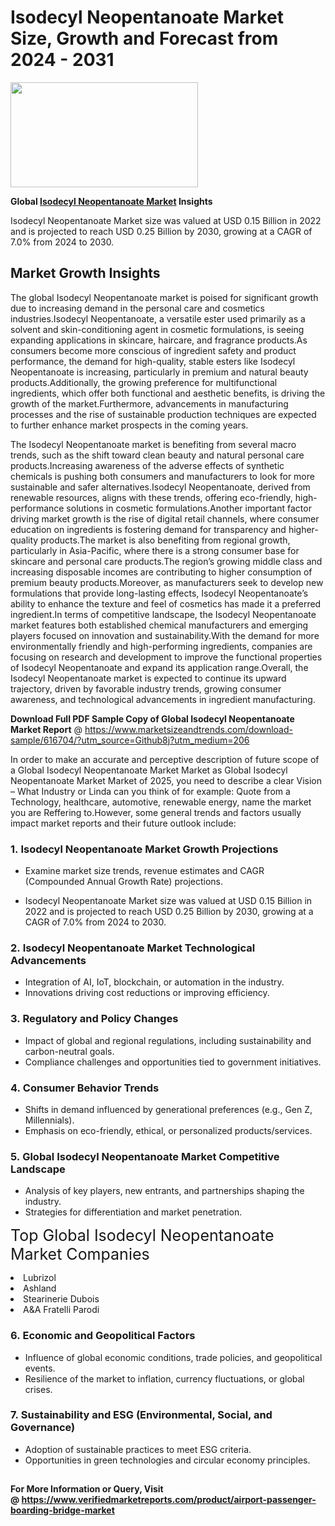 <H1>Isodecyl Neopentanoate Market Size, Growth and Forecast from 2024 - 2031</H1><img class="aligncenter size-medium wp-image-584254" src="https://thirdeyenews.in/wp-content/uploads/2024/09/Global-Market-Research-300x168.jpeg" alt="" width="300" height="168" /><p><strong>Global&nbsp;<a href="https://www.marketsizeandtrends.com/download-sample/616704/?utm_source=Github8j?utm_medium=206">Isodecyl Neopentanoate Market</a> Insights</strong></p><p>Isodecyl Neopentanoate Market size was valued at USD 0.15 Billion in 2022 and is projected to reach USD 0.25 Billion by 2030, growing at a CAGR of 7.0% from 2024 to 2030.</p><p><h2>Market Growth Insights</h2> <p>The global Isodecyl Neopentanoate market is poised for significant growth due to increasing demand in the personal care and cosmetics industries.Isodecyl Neopentanoate, a versatile ester used primarily as a solvent and skin-conditioning agent in cosmetic formulations, is seeing expanding applications in skincare, haircare, and fragrance products.As consumers become more conscious of ingredient safety and product performance, the demand for high-quality, stable esters like Isodecyl Neopentanoate is increasing, particularly in premium and natural beauty products.Additionally, the growing preference for multifunctional ingredients, which offer both functional and aesthetic benefits, is driving the growth of the market.Furthermore, advancements in manufacturing processes and the rise of sustainable production techniques are expected to further enhance market prospects in the coming years.</p> <p>The Isodecyl Neopentanoate market is benefiting from several macro trends, such as the shift toward clean beauty and natural personal care products.Increasing awareness of the adverse effects of synthetic chemicals is pushing both consumers and manufacturers to look for more sustainable and safer alternatives.Isodecyl Neopentanoate, derived from renewable resources, aligns with these trends, offering eco-friendly, high-performance solutions in cosmetic formulations.Another important factor driving market growth is the rise of digital retail channels, where consumer education on ingredients is fostering demand for transparency and higher-quality products.The market is also benefiting from regional growth, particularly in Asia-Pacific, where there is a strong consumer base for skincare and personal care products.The region’s growing middle class and increasing disposable incomes are contributing to higher consumption of premium beauty products.Moreover, as manufacturers seek to develop new formulations that provide long-lasting effects, Isodecyl Neopentanoate’s ability to enhance the texture and feel of cosmetics has made it a preferred ingredient.In terms of competitive landscape, the Isodecyl Neopentanoate market features both established chemical manufacturers and emerging players focused on innovation and sustainability.With the demand for more environmentally friendly and high-performing ingredients, companies are focusing on research and development to improve the functional properties of Isodecyl Neopentanoate and expand its application range.Overall, the Isodecyl Neopentanoate market is expected to continue its upward trajectory, driven by favorable industry trends, growing consumer awareness, and technological advancements in ingredient manufacturing.</p> <p><span class=""><strong>Download Full PDF Sample Copy of Global Isodecyl Neopentanoate Market Report</strong> @ <a href="https://www.marketsizeandtrends.com/download-sample/616704/?utm_source=Github8j?utm_medium=206" target="_blank">https://www.marketsizeandtrends.com/download-sample/616704/?utm_source=Github8j?utm_medium=206</a></span></p><p>In order to make an accurate and perceptive description of future scope of a Global&nbsp;Isodecyl Neopentanoate Market Market as Global&nbsp;Isodecyl Neopentanoate Market Market of 2025, you need to describe a clear Vision &ndash; What Industry or Linda can you think of for example: Quote from a Technology, healthcare, automotive, renewable energy, name the market you are Reffering to.However, some general trends and factors usually impact market reports and their future outlook include:</p><h3>1.&nbsp;<strong>Isodecyl Neopentanoate Market Growth Projections</strong></h3><ul><li>Examine market size trends, revenue estimates and CAGR (Compounded Annual Growth Rate) projections.</li><li><p>Isodecyl Neopentanoate Market size was valued at USD 0.15 Billion in 2022 and is projected to reach USD 0.25 Billion by 2030, growing at a CAGR of 7.0% from 2024 to 2030.</p></li></ul><h3>2.&nbsp;<strong>Isodecyl Neopentanoate Market Technological Advancements</strong></h3><ul><li>Integration of AI, IoT, blockchain, or automation in the industry.</li><li>Innovations driving cost reductions or improving efficiency.</li></ul><h3>3.&nbsp;<strong>Regulatory and Policy Changes</strong></h3><ul><li>Impact of global and regional regulations, including sustainability and carbon-neutral goals.</li><li>Compliance challenges and opportunities tied to government initiatives.</li></ul><h3>4.&nbsp;<strong>Consumer Behavior Trends</strong></h3><ul><li>Shifts in demand influenced by generational preferences (e.g., Gen Z, Millennials).</li><li>Emphasis on eco-friendly, ethical, or personalized products/services.</li></ul><h3>5.&nbsp;<strong>Global Isodecyl Neopentanoate Market Competitive Landscape</strong></h3><ul><li>Analysis of key players, new entrants, and partnerships shaping the industry.</li><li>Strategies for differentiation and market penetration.</li></ul><p data-pm-slice="1 1 []"><span style="color: inherit; font-family: inherit; font-size: 25px;">Top Global Isodecyl Neopentanoate Market Companies</span></p><div class="" data-test-id=""><p><li>Lubrizol</li><li> Ashland</li><li> Stearinerie Dubois</li><li> A&A Fratelli Parodi</li></p></div><h3>6.&nbsp;<strong>Economic and Geopolitical Factors</strong></h3><ul><li>Influence of global economic conditions, trade policies, and geopolitical events.</li><li>Resilience of the market to inflation, currency fluctuations, or global crises.</li></ul><h3>7.&nbsp;<strong>Sustainability and ESG (Environmental, Social, and Governance)</strong></h3><ul><li>Adoption of sustainable practices to meet ESG criteria.</li><li>Opportunities in green technologies and circular economy principles.</li></ul><h2><strong style="font-size: 14px;">For More Information or Query, Visit @&nbsp;</strong><a style="background-color: #ffffff; font-size: 14px;" href="https://www.marketsizeandtrends.com/report/isodecyl-neopentanoate-market/" target="_blank">https://www.verifiedmarketreports.com/product/airport-passenger-boarding-bridge-market</a></h2>